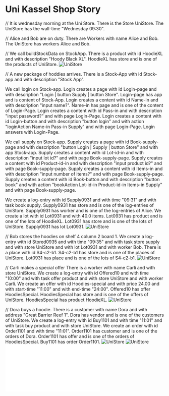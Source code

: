 # Uni Kassel Shop Story	

// It is wednesday morning at the Uni Store. 
There is the Store UniStore.
The UniStore has the wall-time "Wednesday 09:30".

// Alice and Bob are on duty. 
There are Workers with name Alice and Bob. 
The UniStore has workers Alice and Bob. 

// We call buildStockData on StockApp.
There is a product with id HoodieXL and with description "Hoody Black XL".
HoodieXL has store and is one of the products of UniStore.
![UniStore](startSituation.svg)

// A new package of hoddies arrives.
There is a Stock-App with id Stock-app
and with description "Stock App".

We call login on Stock-app.
Login creates a page with id Login-page
and with description "Login | button Supply | button Store".
Login-page has app and is content of Stock-App.
Login creates a content with id Name-in and with description "input name?".
Name-in has page and is one of the content of Login-Page.
Login creates a content with id Pass-in and with description "input password?"
and with page Login-Page.
Login creates a content with id Login-button and with description "button login"
and with action "loginAction Name-in Pass-in Supply"
and with page Login-Page.
Login answers with Login-Page.

We call supply on Stock-app.
Supply creates a page with id Book-supply-page
and with description "button Login | Supply | button Store"
and with app Stock-app.
Supply creates a content with id Lot-id-in and with description "input lot id?"
and with page Book-supply-page.
Supply creates a content with id Product-id-in and with description "input product id?"
and with page Book-supply-page.
Supply creates a content with id Items-in and with description "input number of items?"
and with page Book-supply-page.
Supply creates a content with id Book-button and with description "button book"
and with action "bookAction Lot-id-in Product-id-in Items-in Supply"
and with page Book-supply-page.

We create a log-entry with id Supply0931 and with time "09:31" and 
with task book supply.
Supply0931 has store and is one of the log-entries of UniStore. 
Supply0931 has worker and is one of the log-entries of Alice. 
We create a lot with id Lot0931 and with 40.0 items.
Lot0931 has product and is one of the lots of HoodieXL.
Lot0931 has store and is one of the lots of UniStore.
Supply0931 has lot Lot0931.
![UniStore](hoodiesBooked.svg)

// Bob stores the hoodies on shelf 4 column 2 board 1.
We create a log-entry with id Stored0935 and with time "09:35" and 
with task store supply and with store UniStore and with lot Lot0931
and with worker Bob.
There is a place with id S4-c2-b1.
S4-c2-b1 has store and is one of the places of UniStore.
Lot0931 has place and is one of the lots of S4-c2-b1.
![UniStore](hoodiesStored.svg)

// Carli makes a special offer
There is a worker with name Carli and with store UniStore.
We create a log-entry with id Offered10 and with time "10:00" and 
with task offer product and with store UniStore and with worker Carli.
We create an offer with id Hoodies-special and with price 24.00
and with start-time "11:00" and with end-time "24:00".
Offered10 has offer HoodiesSpecial.
HoodiesSpecial has store and is one of the offers of UniStore. 
HoodiesSpecial has product HoodieXL. 
![UniStore](hoodiesOffered.svg)

// Dora buys a hoodie.
There is a customer with name Dora and with address "Great Barrier Reef 1".
Dora has vendor and is one of the customers of UniStore.
We create a log-entry with id Buy1101 and with time "11:01" and 
with task buy product and with store UniStore.
We create an order with id Order1101 and with time "11:01".
Order1101 has customer and is one of the orders of Dora. 
Order1101 has offer and is one of the orders of HoodiesSpecial. 
Buy1101 has order Order1101.
![UniStore](hoodieBought.svg)
![UniStore](hoodieBought.yaml)
![UniStore](hoodieBought.tables.html)


